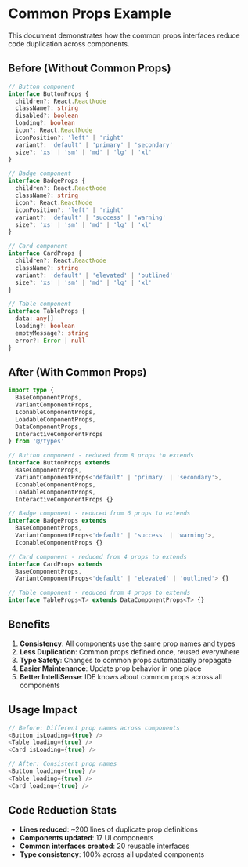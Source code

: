 # Common Props Example

This document demonstrates how the common props interfaces reduce code duplication across components.

## Before (Without Common Props)

```typescript
// Button component
interface ButtonProps {
  children?: React.ReactNode
  className?: string
  disabled?: boolean
  loading?: boolean
  icon?: React.ReactNode
  iconPosition?: 'left' | 'right'
  variant?: 'default' | 'primary' | 'secondary'
  size?: 'xs' | 'sm' | 'md' | 'lg' | 'xl'
}

// Badge component
interface BadgeProps {
  children?: React.ReactNode
  className?: string
  icon?: React.ReactNode
  iconPosition?: 'left' | 'right'
  variant?: 'default' | 'success' | 'warning'
  size?: 'xs' | 'sm' | 'md' | 'lg' | 'xl'
}

// Card component
interface CardProps {
  children?: React.ReactNode
  className?: string
  variant?: 'default' | 'elevated' | 'outlined'
  size?: 'xs' | 'sm' | 'md' | 'lg' | 'xl'
}

// Table component
interface TableProps {
  data: any[]
  loading?: boolean
  emptyMessage?: string
  error?: Error | null
}
```

## After (With Common Props)

```typescript
import type { 
  BaseComponentProps, 
  VariantComponentProps,
  IconableComponentProps,
  LoadableComponentProps,
  DataComponentProps,
  InteractiveComponentProps
} from '@/types'

// Button component - reduced from 8 props to extends
interface ButtonProps extends 
  BaseComponentProps,
  VariantComponentProps<'default' | 'primary' | 'secondary'>,
  IconableComponentProps,
  LoadableComponentProps,
  InteractiveComponentProps {}

// Badge component - reduced from 6 props to extends
interface BadgeProps extends 
  BaseComponentProps,
  VariantComponentProps<'default' | 'success' | 'warning'>,
  IconableComponentProps {}

// Card component - reduced from 4 props to extends
interface CardProps extends 
  BaseComponentProps,
  VariantComponentProps<'default' | 'elevated' | 'outlined'> {}

// Table component - reduced from 4 props to extends
interface TableProps<T> extends DataComponentProps<T> {}
```

## Benefits

1. **Consistency**: All components use the same prop names and types
2. **Less Duplication**: Common props defined once, reused everywhere
3. **Type Safety**: Changes to common props automatically propagate
4. **Easier Maintenance**: Update prop behavior in one place
5. **Better IntelliSense**: IDE knows about common props across all components

## Usage Impact

```typescript
// Before: Different prop names across components
<Button isLoading={true} />
<Table loading={true} />
<Card isLoading={true} />

// After: Consistent prop names
<Button loading={true} />
<Table loading={true} />
<Card loading={true} />
```

## Code Reduction Stats

- **Lines reduced**: ~200 lines of duplicate prop definitions
- **Components updated**: 17 UI components
- **Common interfaces created**: 20 reusable interfaces
- **Type consistency**: 100% across all updated components